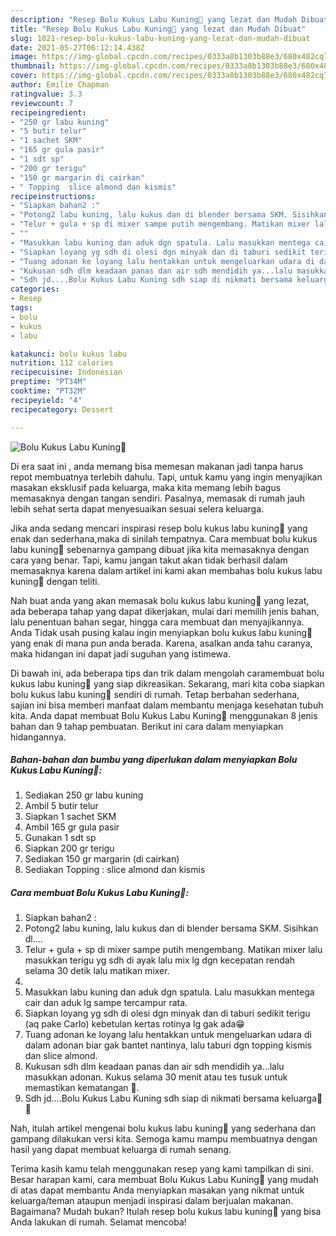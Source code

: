 ```yaml
---
description: "Resep Bolu Kukus Labu Kuning🥰 yang lezat dan Mudah Dibuat"
title: "Resep Bolu Kukus Labu Kuning🥰 yang lezat dan Mudah Dibuat"
slug: 1021-resep-bolu-kukus-labu-kuning-yang-lezat-dan-mudah-dibuat
date: 2021-05-27T06:12:14.438Z
image: https://img-global.cpcdn.com/recipes/0333a8b1303b88e3/680x482cq70/bolu-kukus-labu-kuning🥰-foto-resep-utama.jpg
thumbnail: https://img-global.cpcdn.com/recipes/0333a8b1303b88e3/680x482cq70/bolu-kukus-labu-kuning🥰-foto-resep-utama.jpg
cover: https://img-global.cpcdn.com/recipes/0333a8b1303b88e3/680x482cq70/bolu-kukus-labu-kuning🥰-foto-resep-utama.jpg
author: Emilie Chapman
ratingvalue: 3.3
reviewcount: 7
recipeingredient:
- "250 gr labu kuning"
- "5 butir telur"
- "1 sachet SKM"
- "165 gr gula pasir"
- "1 sdt sp"
- "200 gr terigu"
- "150 gr margarin di cairkan"
- " Topping  slice almond dan kismis"
recipeinstructions:
- "Siapkan bahan2 :"
- "Potong2 labu kuning, lalu kukus dan di blender bersama SKM. Sisihkan dl...."
- "Telur + gula + sp di mixer sampe putih mengembang. Matikan mixer lalu masukkan terigu yg sdh di ayak lalu mix lg dgn kecepatan rendah selama 30 detik lalu matikan mixer."
- ""
- "Masukkan labu kuning dan aduk dgn spatula. Lalu masukkan mentega cair dan aduk lg sampe tercampur rata."
- "Siapkan loyang yg sdh di olesi dgn minyak dan di taburi sedikit terigu (aq pake Carlo) kebetulan kertas rotinya lg gak ada😁"
- "Tuang adonan ke loyang lalu hentakkan untuk mengeluarkan udara di dalam adonan biar gak bantet nantinya, lalu taburi dgn topping kismis dan slice almond."
- "Kukusan sdh dlm keadaan panas dan air sdh mendidih ya...lalu masukkan adonan. Kukus selama 30 menit atau tes tusuk untuk memastikan kematangan 🍰."
- "Sdh jd....Bolu Kukus Labu Kuning sdh siap di nikmati bersama keluarga👏👏"
categories:
- Resep
tags:
- bolu
- kukus
- labu

katakunci: bolu kukus labu 
nutrition: 112 calories
recipecuisine: Indonesian
preptime: "PT34M"
cooktime: "PT32M"
recipeyield: "4"
recipecategory: Dessert

---
```



![Bolu Kukus Labu Kuning🥰](https://img-global.cpcdn.com/recipes/0333a8b1303b88e3/680x482cq70/bolu-kukus-labu-kuning🥰-foto-resep-utama.jpg)

Di era  saat ini , anda memang bisa memesan makanan jadi tanpa harus repot membuatnya terlebih dahulu. Tapi, untuk kamu yang ingin menyajikan masakan eksklusif pada keluarga, maka kita memang lebih bagus memasaknya dengan tangan sendiri. Pasalnya, memasak di rumah jauh lebih sehat serta dapat menyesuaikan sesuai selera keluarga.

Jika anda sedang mencari inspirasi resep bolu kukus labu kuning🥰 yang enak dan sederhana,maka di sinilah tempatnya. Cara membuat bolu kukus labu kuning🥰  sebenarnya gampang dibuat jika kita memasaknya dengan cara yang benar. Tapi, kamu jangan takut akan tidak berhasil dalam memasaknya 
karena dalam artikel ini kami akan membahas bolu kukus labu kuning🥰 dengan teliti.  



Nah buat anda yang akan memasak bolu kukus labu kuning🥰 yang lezat, ada beberapa tahap yang dapat dikerjakan, mulai dari memilih jenis bahan, lalu penentuan bahan segar, hingga cara membuat dan menyajikannya. Anda Tidak usah pusing kalau ingin menyiapkan bolu kukus labu kuning🥰 yang enak di mana pun anda berada. Karena, asalkan anda  tahu caranya, maka hidangan ini dapat jadi suguhan yang istimewa.

Di bawah ini, ada beberapa tips dan trik dalam mengolah caramembuat bolu kukus labu kuning🥰 yang siap dikreasikan. Sekarang, mari kita coba siapkan bolu kukus labu kuning🥰 sendiri di rumah. Tetap berbahan sederhana, sajian ini bisa memberi manfaat dalam membantu menjaga kesehatan tubuh kita. Anda dapat membuat Bolu Kukus Labu Kuning🥰 menggunakan 8 jenis bahan dan 9 tahap pembuatan. Berikut ini cara dalam menyiapkan hidangannya.

<!--inarticleads1-->

##### Bahan-bahan dan bumbu yang diperlukan dalam menyiapkan Bolu Kukus Labu Kuning🥰:

1. Sediakan 250 gr labu kuning
1. Ambil 5 butir telur
1. Siapkan 1 sachet SKM
1. Ambil 165 gr gula pasir
1. Gunakan 1 sdt sp
1. Siapkan 200 gr terigu
1. Sediakan 150 gr margarin (di cairkan)
1. Sediakan  Topping : slice almond dan kismis




<!--inarticleads2-->

##### Cara membuat Bolu Kukus Labu Kuning🥰:

1. Siapkan bahan2 :
1. Potong2 labu kuning, lalu kukus dan di blender bersama SKM. Sisihkan dl....
1. Telur + gula + sp di mixer sampe putih mengembang. Matikan mixer lalu masukkan terigu yg sdh di ayak lalu mix lg dgn kecepatan rendah selama 30 detik lalu matikan mixer.
1. 
1. Masukkan labu kuning dan aduk dgn spatula. Lalu masukkan mentega cair dan aduk lg sampe tercampur rata.
1. Siapkan loyang yg sdh di olesi dgn minyak dan di taburi sedikit terigu (aq pake Carlo) kebetulan kertas rotinya lg gak ada😁
1. Tuang adonan ke loyang lalu hentakkan untuk mengeluarkan udara di dalam adonan biar gak bantet nantinya, lalu taburi dgn topping kismis dan slice almond.
1. Kukusan sdh dlm keadaan panas dan air sdh mendidih ya...lalu masukkan adonan. Kukus selama 30 menit atau tes tusuk untuk memastikan kematangan 🍰.
1. Sdh jd....Bolu Kukus Labu Kuning sdh siap di nikmati bersama keluarga👏👏




Nah, itulah artikel mengenai  bolu kukus labu kuning🥰  yang sederhana dan gampang dilakukan versi kita. Semoga kamu mampu membuatnya dengan hasil yang dapat membuat keluarga di rumah senang. 

Terima kasih kamu telah menggunakan resep yang kami tampilkan di sini. Besar harapan kami, cara membuat  Bolu Kukus Labu Kuning🥰 yang mudah di atas dapat membantu Anda menyiapkan masakan yang nikmat untuk keluarga/teman ataupun menjadi inspirasi dalam berjualan makanan. Bagaimana? Mudah bukan? Itulah resep bolu kukus labu kuning🥰 yang bisa Anda lakukan di rumah. Selamat mencoba!

